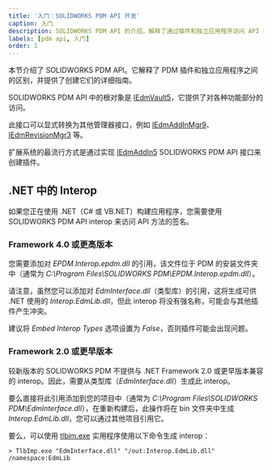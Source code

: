 ```yaml
---
title: '入门：SOLIDWORKS PDM API 开发'
caption: 入门
description: SOLIDWORKS PDM API 的介绍，解释了通过插件和独立应用程序访问 API 的不同方式，并提供了创建它们的详细指南。
labels: [pdm api, 入门]
order: 1
---
```

本节介绍了 SOLIDWORKS PDM API。它解释了 PDM 插件和独立应用程序之间的区别，并提供了创建它们的详细指南。

SOLIDWORKS PDM API 中的根对象是 [IEdmVault5](https://help.solidworks.com/2018/english/api/epdmapi/epdm.interop.epdm~epdm.interop.epdm.iedmvault5.html)，它提供了对各种功能部分的访问。

此接口可以显式转换为其他管理器接口，例如 [IEdmAddInMgr9](https://help.solidworks.com/2018/english/api/epdmapi/EPDM.Interop.epdm~EPDM.Interop.epdm.IEdmAddInMgr9.html?id=96f8b929514a423d8cb220fbe54bb940#Pg0)、[IEdmRevisionMgr3](https://help.solidworks.com/2018/english/api/epdmapi/EPDM.Interop.epdm~EPDM.Interop.epdm.IEdmRevisionMgr3.html?id=755088fcb7fc40a99dfb42fb5e5b237e#Pg0) 等。

扩展系统的最流行方式是通过实现 [IEdmAddIn5](https://help.solidworks.com/2018/english/api/epdmapi/epdm.interop.epdm~epdm.interop.epdm.iedmaddin5.html) SOLIDWORKS PDM API 接口来创建插件。

## .NET 中的 Interop

如果您正在使用 .NET（C# 或 VB.NET）构建应用程序，您需要使用 SOLIDWORKS PDM API interop 来访问 API 方法的签名。

### Framework 4.0 或更高版本

您需要添加对 *EPDM.Interop.epdm.dll* 的引用，该文件位于 PDM 的安装文件夹中（通常为 *C:\Program Files\SOLIDWORKS PDM\EPDM.Interop.epdm.dll*）。

请注意，虽然您可以添加对 *EdmInterface.dll*（类型库）的引用，这将生成可供 .NET 使用的 *Interop.EdmLib.dll*，但此 interop 将没有强名称，可能会与其他插件产生冲突。

建议将 *Embed Interop Types* 选项设置为 *False*，否则插件可能会出现问题。

### Framework 2.0 或更早版本

较新版本的 SOLIDWORKS PDM 不提供与 .NET Framework 2.0 或更早版本兼容的 interop。因此，需要从类型库（*EdmInterface.dll*）生成此 interop。

要么直接将此引用添加到您的项目中（通常为 *C:\Program Files\SOLIDWORKS PDM\EdmInterface.dll*），在重新构建后，此操作将在 bin 文件夹中生成 *Interop.EdmLib.dll*，您可以通过其他项目引用它。

要么，可以使用 [tlbim.exe](https://docs.microsoft.com/en-us/dotnet/framework/tools/tlbimp-exe-type-library-importer) 实用程序使用以下命令生成 interop：

~~~
> TlbImp.exe "EdmInterface.dll" "/out:Interop.EdmLib.dll" /namespace:EdmLib
~~~